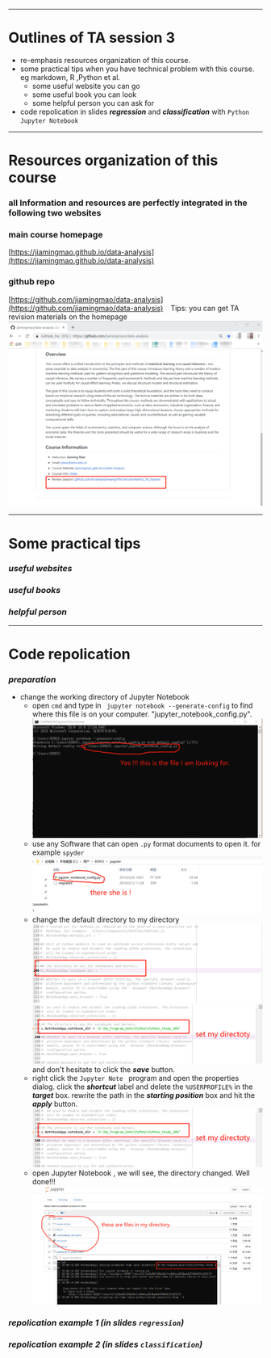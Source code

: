 ***
# Outlines of TA session 3 #
- re-emphasis resources organization of this course.
- some practical tips when you have technical problem with this course. eg markdown, R ,Python et al.
   - some useful website you can go
   - some useful book you can look
   - some helpful person you can ask for
- code repolication in slides ***regression*** and ***classification***  with `Python Jupyter Notebook`
***

# Resources organization of this course
### all Information and resources are perfectly integrated in the following two websites
### main course homepage
[https://jiamingmao.github.io/data-analysis](https://jiamingmao.github.io/data-analysis)
### github repo
[https://github.com/jiamingmao/data-analysis](https://github.com/jiamingmao/data-analysis)
&ensp;
Tips: you can get TA revision materials on the homepage
    ![review](Figures/review.png)
***
# Some practical tips
### _useful websites_
### _useful books_
### _helpful person_

***
# Code repolication
### _preparation_
- change the working directory of Jupyter Notebook
  - open `cmd` and type in ` jupyter notebook --generate-config` to find where this file is on your computer.  "jupyter_notebook_config.py".
    ![directory](Figures/directory.png)
  - use any Software that can open `.py` format documents to open it. for example `spyder`
    ![root](Figures/root.png)
  - change the default directory to my directory
    ![change_before](Figures/change1.png)
    ![change_after](Figures/change2.png)
    and don't hesitate to click the ***save*** button.
  - right click the `Jupyter Note ` program  and open the   properties dialog. click the ***shortcut*** label and delete the
`%USERPROFILE%` in the ***target*** box. rewrite  the path in the  ***starting position*** box and hit the ***apply*** button.
![change_after](Figures/change2.png)
  - open Jupyter Notebook , we will see, the directory changed. Well done!!!
  ![interface](Figures/reopen.png)


### _repolication example 1 (in slides `regression`)_


### _repolication example 2 (in slides `classification`)_
